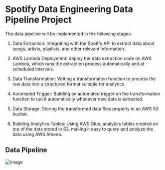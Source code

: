 # Spotify Data Engineering Data Pipeline Project

The data pipeline will be implemented in the following stages:

1. Data Extraction: Integrating with the Spotify API to extract data about songs, artists, playlists, and other relevant information.

2. AWS Lambda Deployment: deploy the data extraction code on AWS Lambda, which runs the extraction process automatically and at scheduled intervals.

3. Data Transformation: Writing a transformation function to process the raw data into a structured format suitable for analytics.

4. Automated Trigger: Building an automated trigger on the transformation function to run it automatically whenever new data is extracted.

5. Data Storage: Storing the transformed data files properly in an AWS S3 bucket.

6. Building Analytics Tables: Using AWS Glue, analytics tables created on top of the data stored in S3, making it easy to query and analyze the data using AWS Athena.

## Data Pipeline

![image](https://github.com/babatal/spotify_data_pipeline/assets/94752515/6096157e-7c5f-4b65-9839-fdc547da91fd)

